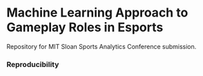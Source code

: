 
# Machine Learning Approach to Gameplay Roles in Esports

Repository for MIT Sloan Sports Analytics Conference submission.

### Reproducibility
